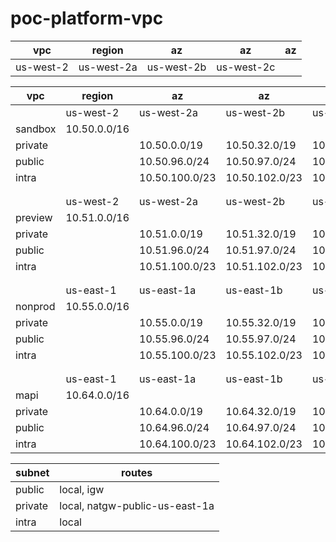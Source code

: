 # poc-platform-vpc

vpc       | region          | az              | az             | az             
----------|-----------------|-----------------|----------------|-----------------
|us-west-2|us-west-2a|us-west-2b|us-west-2c


vpc       | region          | az              | az             | az             
----------|-----------------|-----------------|----------------|-----------------
          | us-west-2       | us-west-2a      |   us-west-2b   |  us-west-2c
sandbox   | 10.50.0.0/16    |                 |                |
private   |                 | 10.50.0.0/19    | 10.50.32.0/19  | 10.50.64.0/19
public    |                 | 10.50.96.0/24   | 10.50.97.0/24  | 10.50.98.0/24
intra     |                 | 10.50.100.0/23  | 10.50.102.0/23 | 10.50.104.0/23
          |                 |                 |                |
          |                 |                 |                |
          | us-west-2       | us-west-2a      |   us-west-2b   |  us-west-2c
preview   | 10.51.0.0/16    |                 |                |
private   |                 | 10.51.0.0/19    | 10.51.32.0/19  | 10.51.64.0/19
public    |                 | 10.51.96.0/24   | 10.51.97.0/24  | 10.51.98.0/24
intra     |                 | 10.51.100.0/23  | 10.51.102.0/23 | 10.51.104.0/2
          |                 |                 |                |
          |                 |                 |                |
          | us-east-1       | us-east-1a      |   us-east-1b   |  us-east-1c       
nonprod   | 10.55.0.0/16    |                 |                |
private   |                 | 10.55.0.0/19    | 10.55.32.0/19  | 10.55.64.0/19
public    |                 | 10.55.96.0/24   | 10.55.97.0/24  | 10.55.98.0/24
intra     |                 | 10.55.100.0/23  | 10.55.102.0/23 | 10.55.104.0/23
          |                 |                 |                |
          |                 |                 |                |
          | us-east-1       | us-east-1a      |   us-east-1b   |  us-east-1c
mapi      | 10.64.0.0/16    |                 |                |
private   |                 | 10.64.0.0/19    | 10.64.32.0/19  | 10.64.64.0/19
public    |                 | 10.64.96.0/24   | 10.64.97.0/24  | 10.64.98.0/24
intra     |                 | 10.64.100.0/23  | 10.64.102.0/23 | 10.64.104.0/23


subnet   | routes                         
---------|--------------------------------
public   | local, igw                     
private  | local, natgw-public-us-east-1a 
intra    | local                          

